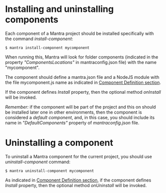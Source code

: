 # Installing and uninstalling components

Each component of a Mantra project should be installed specifically with the command *install-component*:

```
$ mantra install-component mycomponent
```

When running this, Mantra will look for folder components (indicated in the property *"ComponentsLocations"* in mantraconfig.json file) with the name "mycomponent".

The component should define a mantra.json file and a NodeJS module with the file mycomponent.js name as indicated in [Component Definition section](/docs/04-component-definition.md).

If the component defines *Install* property, then the optional method *onInstall* will be invoked.

*Remember:* if the component will be part of the project and this on should be installed later one in other environments, then the component is considered a *default component*, and, in this case, you should include its name in *"DefaultComponents"* property of *mantraconfig.json* file.

# Uninstalling a component

To uninstall a Mantra component for the current project, you should use *uninstall-component* command:

```
$ mantra uninstall-component mycomponent
```

As indicated in [Component Definition section](/docs/04-component-definition.md), if the component defines *Install* property, then the optional method *onUninstall* will be invoked.